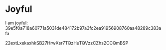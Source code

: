 # Joyful

I am joyful: 39e5f0a718a60771a5031de484172b97a3fc2ea91956908760aa48289c383afa


22extLxekaxhkSB27HrwXsr7TQzHuTQVzzCZhs2CCQmBSP